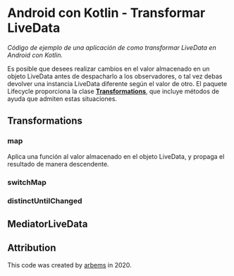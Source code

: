 # Android con Kotlin - Transformar LiveData

*Código de ejemplo de una aplicación de como transformar LiveData en Android con Kotlin.*

Es posible que desees realizar cambios en el valor almacenado en un objeto LiveData antes de despacharlo a los observadores, o tal vez debas devolver una instancia LiveData diferente según el valor de otro. El paquete Lifecycle proporciona la clase [**Transformations**](https://developer.android.com/reference/androidx/lifecycle/Transformations), que incluye métodos de ayuda que admiten estas situaciones.

## Transformations

### map

Aplica una función al valor almacenado en el objeto LiveData, y propaga el resultado de manera descendente.



### switchMap

### distinctUntilChanged


## MediatorLiveData



## Attribution

This code was created by [arbems](https://github.com/arbems) in 2020.